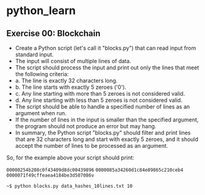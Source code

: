 # python_learn

## Exercise 00: Blockchain

- Create a Python script (let's call it "blocks.py") that can read input from standard input.
- The input will consist of multiple lines of data.
- The script should process the input and print out only the lines that meet the following criteria:
- a. The line is exactly 32 characters long.
- b. The line starts with exactly 5 zeroes ('0').
- c. Any line starting with more than 5 zeroes is not considered valid.
- d. Any line starting with less than 5 zeroes is not considered valid.
- The script should be able to handle a specified number of lines as an argument when run.
- If the number of lines in the input is smaller than the specified argument, the program should not produce an error but may hang.
- In summary, the Python script "blocks.py" should filter and print lines that are 32 characters long and start with exactly 5 zeroes, and it should accept the number of lines to be processed as an argument.

So, for the example above your script should print:

`` 00000254b208c0f43409d8dc00439896 ``
``0000085a34260d1c84e89865c210ceb4 ``
``0000071f49cffeaea4184be3d507086v ``

`` ~$ python blocks.py data_hashes_10lines.txt 10 ``